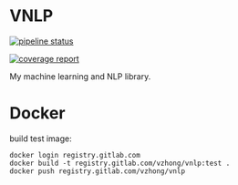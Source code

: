 # VNLP

[![pipeline status](https://gitlab.com/vzhong/vnlp/badges/master/pipeline.svg)](https://gitlab.com/vzhong/vnlp/commits/master)

[![coverage report](https://gitlab.com/vzhong/vnlp/badges/master/coverage.svg)](https://gitlab.com/vzhong/vnlp/commits/master)


My machine learning and NLP library.


# Docker

build test image:

```
docker login registry.gitlab.com
docker build -t registry.gitlab.com/vzhong/vnlp:test .
docker push registry.gitlab.com/vzhong/vnlp
```
